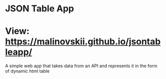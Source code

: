 # JSON Table App 
# View: https://malinovskii.github.io/jsontableapp/

A simple web app that takes data from an API and represents it in the form of dynamic html table
